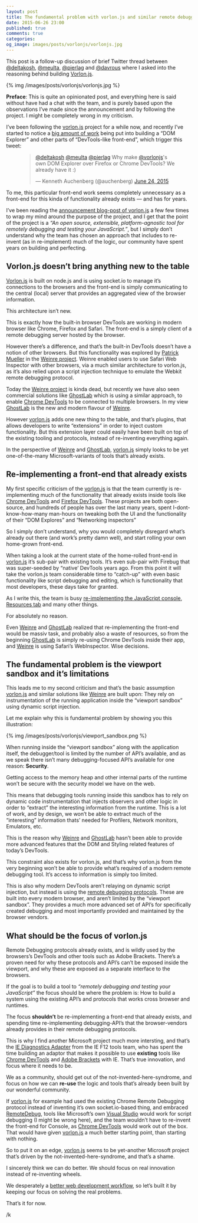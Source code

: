 ```yaml
---
layout: post
title: The fundamental problem with vorlon.js and similar remote debugging solutions.
date: 2015-06-26 23:00
published: true
comments: true
categories:
og_image: images/posts/vorlonjs/vorlonjs.jpg
---
```


This post is a follow-up discussion of brief Twitter thread between [@deltakosh](https://twitter.com/deltakosh), [@meulta](https://twitter.com/meulta), [@pierlag](https://twitter.com/pierlag) and [@davrous](https://twitter.com/davrous) where I asked into the reasoning behind building [Vorlon.js](http://vorlonjs.com).

{% img /images/posts/vorlonjs/vorlonjs.jpg %}

**Preface**: This is quite an opinionated post, and everything here is said without have had a chat with the team, and is purely based upon the observations I’ve made since the announcement and by following the project. I might be completely wrong in my criticism.

<!--more-->

I’ve been following the [vorlon.js](http://vorlonjs.com) project for a while now, and recently I’ve started to notice a [big amount of work]() being put into building a “DOM Explorer” and other parts of “DevTools-like front-end”, which trigger this tweet:

<figure>
	<blockquote class=“twitter-tweet” lang=“en”><p lang=“en” dir=“ltr”><a href=“https://twitter.com/deltakosh”>@deltakosh</a> <a href=“https://twitter.com/meulta”>@meulta</a> <a href=“https://twitter.com/pierlag”>@pierlag</a> Why make <a href=“https://twitter.com/VorlonJS”>@vorlonjs</a>&#39;s own DOM Explorer over Firefox or Chrome DevTools? We already have it :)</p>&mdash; Kenneth Auchenberg (@auchenberg) <a href=“https://twitter.com/auchenberg/status/613558197350064129”>June 24, 2015</a></blockquote>
</figure>

To me, this particular front-end work seems completely unnecessary as a front-end for this kinda of functionality already exists — and has for years.

I’ve been reading the [announcement blog-post of vorlon.js](http://blogs.msdn.com/b/eternalcoding/archive/2015/04/30/why-we-made-vorlon-js-and-how-to-use-it-to-debug-your-javascript-remotely.aspx) a few few times to wrap my mind around the purpose of the project, and I get that the point of the project is a *“An open source, extensible, platform-agnostic tool for remotely debugging and testing your JavaScript.”*, but I simply don’t understand why the team has chosen an approach that includes to re-invent (as in re-implement) much of the logic,  our community have spent years on building and perfecting.

## Vorlon.js doesn’t bring anything new to the table
[Vorlon.js](http://vorlonjs.com) is built on node.js and is using socket.io to manage it’s connections to the browsers and the front-end is simply communicating to the central (local) server that provides an aggregated view of the browser information.

This architecture isn’t new.

This is exactly how the built-in browser DevTools are working in modern browser like Chrome, Firefox and Safari. The front-end is a simply client of a remote debugging server hosted by the browser.

However there’s a difference, and that’s the built-in DevTools doesn’t have a notion of other browsers. But this functionality was explored by [Patrick Mueller](https://twitter.com/pmuellr) in the [Weinre project](http://people.apache.org/~pmuellr/weinre-docs/latest/). Weinre enabled users to use Safari Web Inspector with other browsers, via a much similar architecture to vorlon.js, as it’s also relied upon a script injection technique to emulate the Webkit remote debugging protocol.

Today the [Weinre project](http://people.apache.org/~pmuellr/weinre-docs/latest/) is kinda dead, but recently we have also seen commercial solutions like [GhostLab](http://vanamco.com/ghostlab/) which is using a similar approach, to enable [Chrome DevTools](https://developer.chrome.com/devtools) to be connected to multiple browsers. In my view [GhostLab](http://vanamco.com/ghostlab/) is the new and modern flavour of [Weinre](http://people.apache.org/~pmuellr/weinre-docs/latest/).

However [vorlon.js](http://vorlonjs.com) adds one new thing to the table, and that’s plugins, that allows developers to write “extensions” in order to inject custom functionality. But this extension layer could easily have been built on top of the existing tooling and protocols, instead of re-inventing everything again.

In the perspective of [Weinre](http://people.apache.org/~pmuellr/weinre-docs/latest/) and [GhostLab](http://vanamco.com/ghostlab/), [vorlon.js](http://vorlonjs.com) simply looks to be yet one-of-the-many Microsoft-variants of tools that’s already exists.


## Re-implementing a front-end that already exists
My first specific criticism of the [vorlon.js](http://vorlonjs.com) is that the team currently is re-implementing much of the functionality that already exists inside tools like [Chrome DevTools](https://developer.chrome.com/devtools) and [Firefox DevTools](https://developer.mozilla.org/en/docs/Tools). These projects are both open-source, and hundreds of people has over the last many years, spent I-dont-know-how-many man-hours on tweaking both the UI and the functionality of their “DOM Explores” and “Networking inspectors”

So I simply don’t understand, why you would completely disregard what’s already out there (and work’s pretty damn well), and start rolling your own home-grown front-end.

When taking a look at the current state of the home-rolled front-end in [vorlon.js](http://vorlonjs.com) it’s sub-pair with existing tools. It’s even sub-pair with Firebug that was super-seeded by “native’ DevTools years ago. From this point it will take the vorlon.js team considerable time to “catch-up” with even basic functionality like script debugging and editing, which is functionality that most developers, these days take for granted.

As I write this, the team is busy [re-implementing the JavaScript console](https://github.com/MicrosoftDX/Vorlonjs/issues/146), [Resources tab](https://github.com/MicrosoftDX/Vorlonjs/issues/145) and many other things.

For absolutely no reason.

Even [Weinre](http://people.apache.org/~pmuellr/weinre-docs/latest/) and [GhostLab](http://vanamco.com/ghostlab/) realized that re-implementing the front-end would be massiv task, and probably also a waste of resources, so from the beginning [GhostLab](http://vanamco.com/ghostlab/) is simply re-using Chrome DevTools inside their app, and [Weinre](http://people.apache.org/~pmuellr/weinre-docs/latest/) is using Safari’s WebInspector. Wise decisions.

## The fundamental problem is the viewport sandbox and it’s limitations
This leads me to my second criticism and that’s the basic assumption [vorlon.js](http://vorlonjs.com) and similar solutions like [Weinre](http://people.apache.org/~pmuellr/weinre-docs/latest/) are built upon: They rely on instrumentation of the running application inside the “viewport sandbox” using dynamic script injection.

Let me explain why this is fundamental problem by showing you this illustration:

{% img /images/posts/vorlonjs/viewport_sandbox.png %}

When running inside the “viewport sandbox” along with the application itself, the debugger/tool is limited by the number of API’s available, and as we speak there isn’t many debugging-focused API’s available for one reason: **Security**.

Getting access to the memory heap and other internal parts of the runtime won’t be secure with the security model we have on the web.

This means that debugging tools running inside this sandbox has to rely on dynamic code instrumentation that injects observers and other logic in order to “extract” the interesting information from the runtime. This is a lot of work, and by design, we won’t be able to extract much of the “interesting” information thats’ needed for Profilers, Network monitors, Emulators, etc.

This is the reason why [Weinre](http://people.apache.org/~pmuellr/weinre-docs/latest/) and [GhostLab](http://vanamco.com/ghostlab/) hasn’t been able to provide more advanced features that the DOM and Styling related features of today’s DevTools.

This constraint also exists for vorlon.js, and that’s why vorlon.js from the very beginning won’t be able to provide what’s required of a modern remote debugging tool. It’s access to information is simply too limited.

This is also why modern DevTools aren’t relaying on dynamic script injection, but instead is using the [remote debugging protocols](http://remotedebug.org/specifications/). These are built into every modern browser, and aren’t limited by the “viewport sandbox”. They provides a much more advanced set of API’s for specifically created debugging and most importantly provided and maintained by the browser vendors.

## What should be the focus of vorlon.js
Remote Debugging protocols already exists, and is wildly used by the browsers’s DevTools and other tools such as Adobe Brackets. There’s a proven need for why these protocols and API’s can’t be exposed inside the viewport, and why these are exposed as a separate interface to the browsers.

If the goal is to build a tool to *“remotely debugging and testing your JavaScript”* the focus should be where the problem is: How to build a system using the existing API’s and protocols that works cross browser and runtimes.

The focus **shouldn’t** be re-implementing a front-end that already exists, and spending time re-implementing debugging-API’s that the browser-vendors already provides in their remote debugging protocols.

This is why I find another Microsoft project much more intersting, and that’s the [IE Diagnostics Adapter](https://github.com/Microsoft/IEDiagnosticsAdapter) from the IE F12 tools team, who has spent the time building an adaptor that makes it possible to use **existing** tools like [Chrome DevTools](https://developer.chrome.com/devtools) and [Adobe Brackets](http://brackets.io) with IE. That’s true innovation, and focus where it needs to be.

We as a community, should get out of the not-invented-here-syndrome, and focus on how we can **re-use** the logic and tools that’s already been built by our wonderful community.

If [vorlon.js](http://vorlonjs.com) for example had used the existing Chrome Remote Debugging protocol instead of inventing it’s own socket.io-based thing, and embraced [RemoteDebug](https://remotedebug.org), tools like Microsoft’s own [Visual Studio](https://www.visualstudio.com/) would work for script debugging (I might be wrong here), and the team wouldn’t have to re-invent the front-end for Console, as [Chrome DevTools](https://developer.chrome.com/devtools) would work out of the box. That would have given [vorlon.js](http://vorlonjs.com) a much better starting point, than starting with nothing.

So to put it on an edge, [vorlon.js](http://vorlonjs.com) seems to be yet-another Microsoft project that’s driven by the not-invented-here-syndrome, and that’s a shame.

I sincerely think we can do better. We should focus on real innovation instead of re-inventing wheels.

We desperately a [better web development workflow](https://kenneth.io/blog/2013/05/21/our-web-development-workflow-is-completely-broken/), so let’s built it by keeping our focus on solving the real problems.

That’s it for now.

/k
